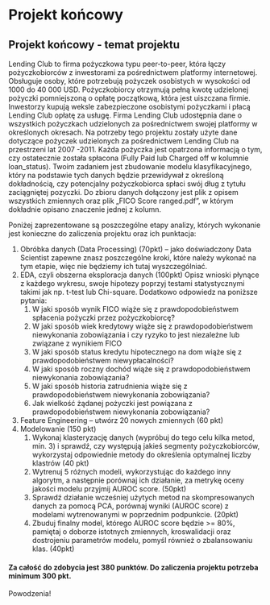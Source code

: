 # Projekt końcowy





## Projekt końcowy - temat projektu

Lending Club to firma pożyczkowa typu peer-to-peer, która łączy pożyczkobiorców z inwestorami za pośrednictwem platformy internetowej. Obsługuje osoby, które potrzebują pożyczek osobistych w wysokości od 1000 do 40 000 USD. Pożyczkobiorcy otrzymują pełną kwotę udzielonej pożyczki pomniejszoną o opłatę początkową, która jest uiszczana firmie. Inwestorzy kupują weksle zabezpieczone osobistymi pożyczkami i płacą Lending Club opłatę za usługę. Firma Lending Club udostępnia dane o wszystkich pożyczkach udzielonych za pośrednictwem swojej platformy w określonych okresach.
Na potrzeby tego projektu zostały użyte dane dotyczące pożyczek udzielonych za pośrednictwem Lending Club na przestrzeni lat 2007 -2011. Każda pożyczka jest opatrzona informacją o tym, czy ostatecznie została spłacona (Fully Paid lub Charged off w kolumnie loan_status). Twoim zadaniem jest zbudowanie modelu klasyfikacyjnego, który na podstawie tych danych będzie przewidywał z określoną dokładnością, czy potencjalny pożyczkobiorca spłaci swój dług z tytułu zaciągniętej pozyczki. Do zbioru danych dołączony jest plik z opisem wszystkich zmiennych oraz plik „FICO Score ranged.pdf”, w którym dokładnie opisano znaczenie jednej z kolumn.

Poniżej zaprezentowane są poszczególne etapy analizy, których wykonanie jest konieczne do zaliczenia projektu oraz ich punktacja:
1. Obróbka danych (Data Processing) (70pkt) – jako doświadczony Data Scientist zapewne znasz poszczególne kroki, które należy wykonać na tym etapie, więc nie będziemy ich tutaj wyszczególniać.
2. EDA, czyli obszerna eksploracja danych (100pkt) Opisz wnioski płynące z każdego wykresu, swoje hipotezy poprzyj testami statystycznymi takimi jak np. t-test lub Chi-square. Dodatkowo odpowiedz na poniższe pytania:
    1. W jaki sposób wynik FICO wiąże się z prawdopodobieństwem spłacenia pożyczki przez pożyczkobiorcę?
    2. W jaki sposób wiek kredytowy wiąże się z prawdopodobieństwem niewykonania zobowiązania i czy ryzyko to jest niezależne lub związane z wynikiem FICO
    3. W jaki sposób status kredytu hipotecznego na dom wiąże się z prawdopodobieństwem niewypłacalności?
    4. W jaki sposób roczny dochód wiąże się z prawdopodobieństwem niewykonania zobowiązania?
    5. W jaki sposób historia zatrudnienia wiąże się z prawdopodobieństwem niewykonania zobowiązania?
    6. Jak wielkość żądanej pożyczki jest powiązana z prawdopodobieństwem niewykonania zobowiązania?
3. Feature Engineering – utwórz 20 nowych zmiennych (60 pkt)
4. Modelowanie (150 pkt)
    1. Wykonaj klasteryzację danych (wypróbuj do tego celu kilka metod, min. 3) i sprawdź, czy występują jakieś segmenty pożyczkobiorców, wykorzystaj odpowiednie metody do określenia optymalnej liczby klastrów (40 pkt)
    2. Wytrenuj 5 różnych modeli, wykorzystując do każdego inny algorytm, a następnie porównaj ich działanie, za metrykę oceny jakości modelu przyjmij AUROC score. (50pkt)
    3. Sprawdź działanie wcześniej użytych metod na skompresowanych danych za pomocą PCA, porównaj wyniki (AUROC score) z modelami wytrenowanymi w poprzednim podpunkcie. (20pkt)
    4. Zbuduj finalny model, którego AUROC score będzie >= 80%, pamiętaj o doborze istotnych zmiennych, kroswalidacji oraz dostrojeniu parametrów modelu, pomyśl również o zbalansowaniu klas. (40pkt)

#### Za całość do zdobycia jest 380 punktów. Do zaliczenia projektu potrzeba minimum 300 pkt.

Powodzenia!